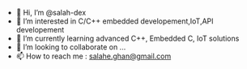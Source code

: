 - 👋 Hi, I’m @salah-dex
- 👀 I’m interested in C/C++ embedded developement,IoT,API developement
- 🌱 I’m currently learning advanced C++, Embedded C, IoT solutions
- 💞️ I’m looking to collaborate on ...
- 📫 How to reach me : salahe.ghan@gmail.com

